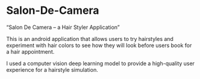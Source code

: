 # Salon-De-Camera
“Salon De Camera – a Hair Styler Application”

This is an android application that allows users to try hairstyles and experiment with hair colors to see how they will look before users book for a hair appointment.

I used a computer vision deep learning model to provide a high-quality user experience for a hairstyle simulation.
